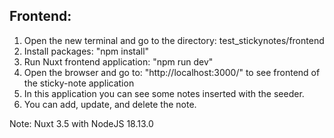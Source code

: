 ## Frontend:
1. Open the new terminal and go to the directory: test_stickynotes/frontend
2. Install packages: "npm install"
3. Run Nuxt frontend application: "npm run dev"
4. Open the browser and go to: "http://localhost:3000/" to see frontend of the sticky-note application
5. In this application you can see some notes inserted with the seeder.
6. You can add, update, and delete the note.

Note:
Nuxt 3.5 with NodeJS 18.13.0